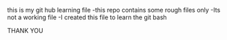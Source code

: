 
this is my git hub learning file
    -this repo contains some rough files only
    -Its not a working file
    -I created this file to learn the git bash              

THANK YOU